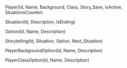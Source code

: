 Player(Id, Name, Background, Class, Story_Save, IsActive, SituationsCounter)

Situation(Id, Description, IsEnding)

Option(Id, Name, Description)

Storytelling(Id, Situation, Option, Next_Situation)

PlayerBackgroundOption(Id, Name, Description)

PlayerClassOption(Id, Name, Description)